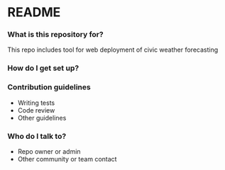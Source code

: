# README #

### What is this repository for? ###

This repo includes tool for web deployment of civic weather forecasting

### How do I get set up? ###


### Contribution guidelines ###

* Writing tests
* Code review
* Other guidelines

### Who do I talk to? ###

* Repo owner or admin
* Other community or team contact
